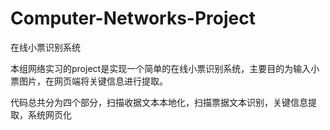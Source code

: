 # Computer-Networks-Project

在线小票识别系统

本组网络实习的project是实现一个简单的在线小票识别系统，主要目的为输入小票图片，在网页端将关键信息进行提取。

代码总共分为四个部分，扫描收据文本本地化，扫描票据文本识别，关键信息提取，系统网页化

